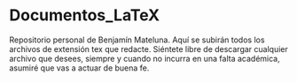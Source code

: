 # Documentos_LaTeX
Repositorio personal de Benjamín Mateluna. Aquí se subirán todos los archivos de extensión tex que redacte. Siéntete libre de descargar cualquier archivo que desees, siempre y cuando no incurra en una falta académica, asumiré que vas a actuar de buena fe.
